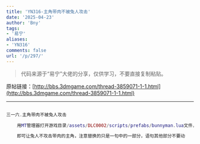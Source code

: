 ```yaml
---
title: 'YN316-主角带肉不被兔人攻击'
date: '2025-04-23'
author: 'Bny'
tags:
- '易宁'
aliases:
- 'YN316'
comments: false
url: '/p/297/'
---
```


> 代码来源于“易宁”大佬的分享，仅供学习，不要直接复制粘贴。

原帖链接：[http://bbs.3dmgame.com/thread-3859071-1-1.html](http://bbs.3dmgame.com/thread-3859071-1-1.html)

---

```lua  

三一六.主角带肉不被兔人攻击

	用MT管理器打开游戏目录/assets/DLC0002/scripts/prefabs/bunnyman.lua文件，将if guy:HasTag("player")替换为if guy:HasTag("monster")

	即可让兔人不攻击带肉的主角，注意替换的只是一句中的一部分，语句其他部分不要动

```  

